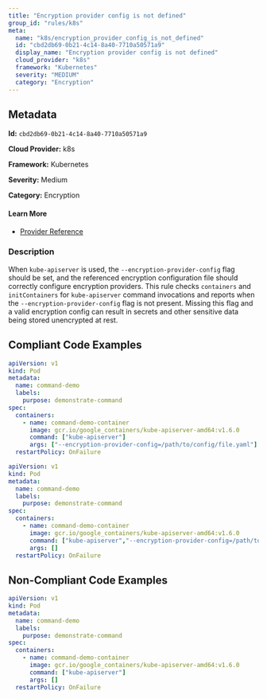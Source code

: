 ```yaml
---
title: "Encryption provider config is not defined"
group_id: "rules/k8s"
meta:
  name: "k8s/encryption_provider_config_is_not_defined"
  id: "cbd2db69-0b21-4c14-8a40-7710a50571a9"
  display_name: "Encryption provider config is not defined"
  cloud_provider: "k8s"
  framework: "Kubernetes"
  severity: "MEDIUM"
  category: "Encryption"
---
```

## Metadata

**Id:** `cbd2db69-0b21-4c14-8a40-7710a50571a9`

**Cloud Provider:** k8s

**Framework:** Kubernetes

**Severity:** Medium

**Category:** Encryption

#### Learn More

 - [Provider Reference](https://kubernetes.io/docs/reference/command-line-tools-reference/kube-apiserver/)

### Description

 When `kube-apiserver` is used, the `--encryption-provider-config` flag should be set, and the referenced encryption configuration file should correctly configure encryption providers. This rule checks `containers` and `initContainers` for `kube-apiserver` command invocations and reports when the `--encryption-provider-config` flag is not present. Missing this flag and a valid encryption config can result in secrets and other sensitive data being stored unencrypted at rest.


## Compliant Code Examples
```yaml
apiVersion: v1
kind: Pod
metadata:
  name: command-demo
  labels:
    purpose: demonstrate-command
spec:
  containers:
    - name: command-demo-container
      image: gcr.io/google_containers/kube-apiserver-amd64:v1.6.0
      command: ["kube-apiserver"]
      args: ["--encryption-provider-config=/path/to/config/file.yaml"]
  restartPolicy: OnFailure

```

```yaml
apiVersion: v1
kind: Pod
metadata:
  name: command-demo
  labels:
    purpose: demonstrate-command
spec:
  containers:
    - name: command-demo-container
      image: gcr.io/google_containers/kube-apiserver-amd64:v1.6.0
      command: ["kube-apiserver","--encryption-provider-config=/path/to/config/file.yaml"]
      args: []
  restartPolicy: OnFailure

```
## Non-Compliant Code Examples
```yaml
apiVersion: v1
kind: Pod
metadata:
  name: command-demo
  labels:
    purpose: demonstrate-command
spec:
  containers:
    - name: command-demo-container
      image: gcr.io/google_containers/kube-apiserver-amd64:v1.6.0
      command: ["kube-apiserver"]
      args: []
  restartPolicy: OnFailure

```